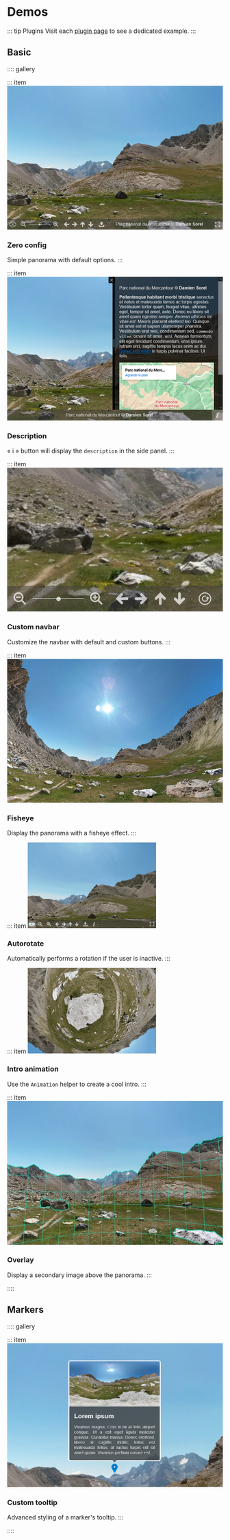 # Demos

::: tip Plugins
Visit each [plugin page](../plugins/) to see a dedicated example.
:::

## Basic

:::: gallery

::: item
[![](../images/demos/default.jpg)](./basic/1-zero-config.md)
### Zero config
Simple panorama with default options.
:::

::: item
[![](../images/demos/description.jpg)](./basic/2-description.md)
### Description
&laquo; i &raquo; button will display the `description` in the side panel.
:::

::: item
[![](../images/demos/navbar.jpg)](./basic/3-custom-navbar.md)
### Custom navbar
Customize the navbar with default and custom buttons.
:::

::: item
[![](../images/demos/fisheye.jpg)](./basic/4-fisheye.md)
### Fisheye
Display the panorama with a fisheye effect.
:::

::: item
[![](../images/demos/autorotate.gif)](./basic/5-autorotate.md)
### Autorotate
Automatically performs a rotation if the user is inactive.
:::

::: item
[![](../images/demos/animation.gif)](./basic/6-animation.md)
### Intro animation
Use the `Animation` helper to create a cool intro.
:::

::: item
[![](../images/demos/overlay.jpg)](./basic/7-overlay.md)
### Overlay
Display a secondary image above the panorama.
:::

::::


## Markers

:::: gallery

::: item
[![](../images/demos/custom-marker.jpg)](./markers/custom-tooltip.md)
### Custom tooltip
Advanced styling of a marker's tooltip.
:::

::::
